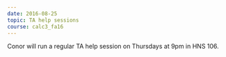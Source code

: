```yaml
---
date: 2016-08-25
topic: TA help sessions
course: calc3_fa16
---
```


Conor will run a regular TA help session on Thursdays at 9pm in HNS 106.

